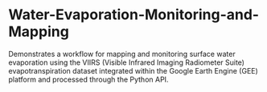 # Water-Evaporation-Monitoring-and-Mapping
Demonstrates a workflow for mapping and monitoring surface water evaporation using the VIIRS (Visible Infrared Imaging Radiometer Suite) evapotranspiration dataset integrated within the Google Earth Engine (GEE) platform and processed through the Python API.
